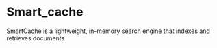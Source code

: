 # Smart_cache
SmartCache is a lightweight, in-memory search engine that indexes and retrieves documents

